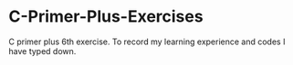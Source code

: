 # C-Primer-Plus-Exercises
C primer plus 6th exercise. 
To record my learning experience and codes I have typed down.
